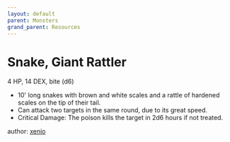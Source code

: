 ```yaml
---
layout: default
parent: Monsters
grand_parent: Resources
---
```


# Snake, Giant Rattler
4 HP, 14 DEX, bite (d6)
-   10' long snakes with brown and white scales and a rattle of hardened scales on the tip of their tail.
-   Can attack two targets in the same round, due to its great speed.
-   Critical Damage: The poison kills the target in 2d6 hours if not treated.

author: [xenio](https://xenioinabottle.blogspot.com)
